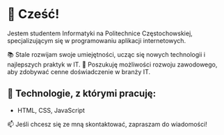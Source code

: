 # 👋 Cześć! 

Jestem studentem Informatyki na Politechnice Częstochowskiej, specjalizującym się w programowaniu aplikacji internetowych. 

📚 Stale rozwijam swoje umiejętności, ucząc się nowych technologii i najlepszych praktyk w IT. 
🚀 Poszukuję możliwości rozwoju zawodowego, aby zdobywać cenne doświadczenie w branży IT. 

## 🔧 Technologie, z którymi pracuję:
- HTML, CSS, JavaScript

📫 Jeśli chcesz się ze mną skontaktować, zapraszam do wiadomości!
